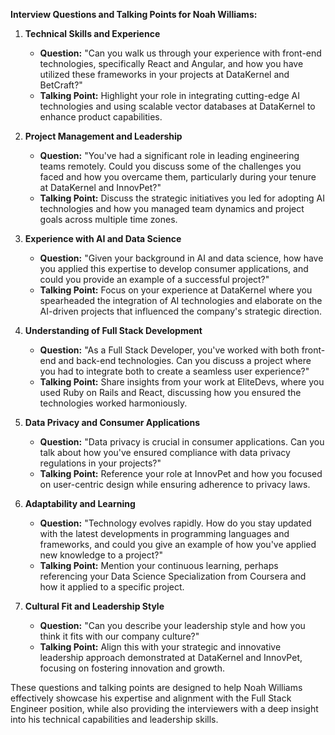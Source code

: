 **Interview Questions and Talking Points for Noah Williams:**

1. **Technical Skills and Experience**
   - **Question:** "Can you walk us through your experience with front-end technologies, specifically React and Angular, and how you have utilized these frameworks in your projects at DataKernel and BetCraft?"
   - **Talking Point:** Highlight your role in integrating cutting-edge AI technologies and using scalable vector databases at DataKernel to enhance product capabilities.

2. **Project Management and Leadership**
   - **Question:** "You've had a significant role in leading engineering teams remotely. Could you discuss some of the challenges you faced and how you overcame them, particularly during your tenure at DataKernel and InnovPet?"
   - **Talking Point:** Discuss the strategic initiatives you led for adopting AI technologies and how you managed team dynamics and project goals across multiple time zones.

3. **Experience with AI and Data Science**
   - **Question:** "Given your background in AI and data science, how have you applied this expertise to develop consumer applications, and could you provide an example of a successful project?"
   - **Talking Point:** Focus on your experience at DataKernel where you spearheaded the integration of AI technologies and elaborate on the AI-driven projects that influenced the company's strategic direction.

4. **Understanding of Full Stack Development**
   - **Question:** "As a Full Stack Developer, you've worked with both front-end and back-end technologies. Can you discuss a project where you had to integrate both to create a seamless user experience?"
   - **Talking Point:** Share insights from your work at EliteDevs, where you used Ruby on Rails and React, discussing how you ensured the technologies worked harmoniously.

5. **Data Privacy and Consumer Applications**
   - **Question:** "Data privacy is crucial in consumer applications. Can you talk about how you've ensured compliance with data privacy regulations in your projects?"
   - **Talking Point:** Reference your role at InnovPet and how you focused on user-centric design while ensuring adherence to privacy laws.

6. **Adaptability and Learning**
   - **Question:** "Technology evolves rapidly. How do you stay updated with the latest developments in programming languages and frameworks, and could you give an example of how you've applied new knowledge to a project?"
   - **Talking Point:** Mention your continuous learning, perhaps referencing your Data Science Specialization from Coursera and how it applied to a specific project.

7. **Cultural Fit and Leadership Style**
   - **Question:** "Can you describe your leadership style and how you think it fits with our company culture?"
   - **Talking Point:** Align this with your strategic and innovative leadership approach demonstrated at DataKernel and InnovPet, focusing on fostering innovation and growth.

These questions and talking points are designed to help Noah Williams effectively showcase his expertise and alignment with the Full Stack Engineer position, while also providing the interviewers with a deep insight into his technical capabilities and leadership skills.